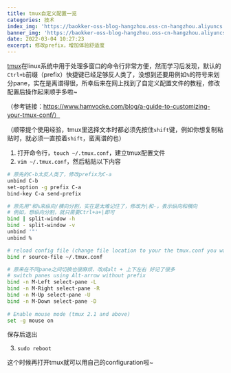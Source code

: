 ```yaml
---
title: tmux自定义配置一览
categories: 技术
index_img: 'https://baokker-oss-blog-hangzhou.oss-cn-hangzhou.aliyuncs.com/cdn_for_blog/blog_imgs/dog-5146351_1920.jpg'
banner_img: 'https://baokker-oss-blog-hangzhou.oss-cn-hangzhou.aliyuncs.com/cdn_for_blog/blog_imgs/dog-5146351_1920.jpg'
date: 2022-03-04 10:27:23
excerpt: 修改prefix，增加体验舒适度
---
```





[tmux](https://phoenixnap.com/kb/tmux-tutorial-install-commands)在linux系统中用于处理多窗口的命令行非常方便，然而学习后发现，默认的`Ctrl+b`前缀（prefix）快捷键已经足够反人类了，没想到还要用例如`%`的符号来划分pane，实在是离谱得很，所幸后来在网上找到了自定义配置文件的教程，修改配置后操作起来顺手多啦~

（参考链接：https://www.hamvocke.com/blog/a-guide-to-customizing-your-tmux-conf/）

（顺带提个使用经验，tmux里选择文本时都必须先按住`shift`键，例如你想复制粘贴时，就必须一直按着`shift`，蛮离谱的也）

1. 打开命令行，`touch ~/.tmux.conf`，建立tmux配置文件
2. `vim ~/.tmux.conf`，然后粘贴以下内容

```bash
# 原先的C-b太反人类了，修改prefix为C-a
unbind C-b
set-option -g prefix C-a
bind-key C-a send-prefix

# 原先用"和%来纵向/横向分割，实在是太难记住了，修改为|和-，表示纵向和横向
# 例如，想纵向分割，就只需要Ctrl+a+|即可
bind | split-window -h
bind - split-window -v
unbind '"'
unbind %

# reload config file (change file location to your the tmux.conf you want to use)
bind r source-file ~/.tmux.conf

# 原来在不同pane之间切换也很麻烦，改成alt + 上下左右 好记了很多
# switch panes using Alt-arrow without prefix
bind -n M-Left select-pane -L
bind -n M-Right select-pane -R
bind -n M-Up select-pane -U                                                 
bind -n M-Down select-pane -D
 
# Enable mouse mode (tmux 2.1 and above)
set -g mouse on
```

保存后退出

3. `sudo reboot`

这个时候再打开tmux就可以用自己的configuration啦~
